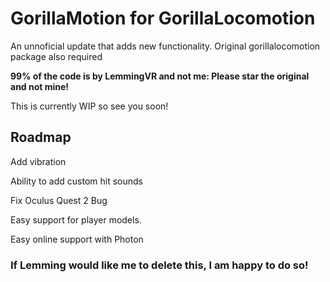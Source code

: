 # GorillaMotion for GorillaLocomotion
An unnoficial update that adds new functionality. Original gorillalocomotion package also required

**99% of the code is by LemmingVR and not me: Please star the original and not mine!**

This is currently WIP so see you soon!

## Roadmap

Add vibration

Ability to add custom hit sounds

Fix Oculus Quest 2 Bug

Easy support for player models.

Easy online support with Photon



### **If Lemming would like me to delete this, I am happy to do so!**
